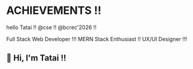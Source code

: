 # ACHIEVEMENTS !!
hello Tatai !!
@cse !!
@bcrec'2026 !!
<!DOCTYPE html>

Full Stack Web Developer !!!
MERN Stack Enthusiast !!
UX/UI Designer !!!

## 👋 Hi, I'm Tatai !!
